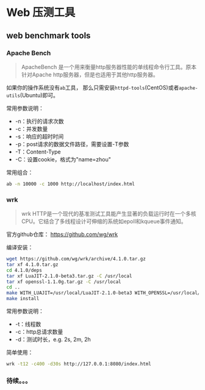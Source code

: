 # Web 压测工具


## web benchmark tools

### Apache Bench

> ApacheBench 是一个用来衡量http服务器性能的单线程命令行工具。原本针对Apache http服务器，但是也适用于其他http服务器。

如果你的操作系统没有`ab`工具， 那么只需安装`httpd-tools`(CentOS)或者`apache-utils`(Ubuntu)即可。

<!--more-->

常用参数说明：
* -n：执行的请求次数
* -c：并发数量
* -s：响应的超时时间
* -p：post请求的数据文件路径，需要设置-T参数
* -T：Content-Type
* -C：设置cookie，格式为"name=zhou"

常用组合：

```bash
ab -n 10000 -c 1000 http://localhost/index.html
```



### wrk 

> wrk HTTP是一个现代的基准测试工具能产生显著的负载运行时在一个多核CPU。它结合了多线程设计可伸缩的系统如epoll和kqueue事件通知。

官方github仓库： https://github.com/wg/wrk

编译安装：

```bash
wget https://github.com/wg/wrk/archive/4.1.0.tar.gz
tar xf 4.1.0.tar.gz
cd 4.1.0/deps
tar xf LuaJIT-2.1.0-beta3.tar.gz -C /usr/local
tar xf openssl-1.1.0g.tar.gz -C /usr/local
cd ..
make WITH_LUAJIT=/usr/local/LuaJIT-2.1.0-beta3 WITH_OPENSSL=/usr/local/openssl-1.1.0g
make install
```

常用参数说明：

* -t：线程数
* -c：http总请求数量
* -d：测试时长，e.g. 2s, 2m, 2h

简单使用：

```bash
wrk -t12 -c400 -d30s http://127.0.0.1:8080/index.html
```

### 待续。。。
